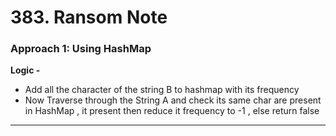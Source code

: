 # 383. Ransom Note

 
### Approach 1: Using HashMap

**Logic -** 

- Add all the character of the string B to hashmap with its frequency
- Now Traverse through the String A and check its same char are present in HashMap , it present then reduce it frequency to -1 , else return false
___
